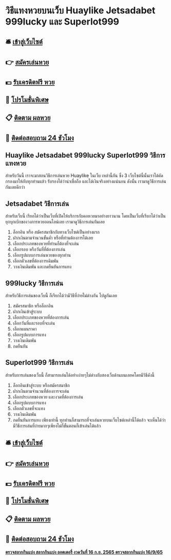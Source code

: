 # วิธีแทงหวยบนเว็บ Huaylike Jetsadabet 999lucky และ Superlot999 

## 🛎 [เข้าสู่เว็บไซต์](https://bit.ly/3RKFBO6)
## 👉 [สมัครเล่นหวย](https://bit.ly/3RKFBO6)
## 💵 [รับเครดิตฟรี หวย](https://bit.ly/3S3ZJui)
## 👑 [โปรโมชั่นพิเศษ](https://bit.ly/3S3ZJui)
## 📋 [ติดตาม ผลหวย](https://bit.ly/3S3ZJui)
## 📱 [ติดต่อสอบถาม 24 ชัวโมง](https://bit.ly/3S3ZJui)

## Huaylike Jetsadabet 999lucky Superlot999 วิธีการแทงหวย
สำหรับวันนี้ เราจะมาสอนวิธีการเล่นหวย Huaylike ในเว็บ เหล่านี้กัน ซึ่ง 3 เว็บไซต์นี้นั้นเราได้คัดกรองมาให้กับทุกท่านแล้ว รับรองได้ว่าน่าเชื่อถือ และได้เงินจริงอย่างแน่นอน ดังนั้น เรามาดูวิธีการเล่นกันเลยดีกว่า

## Jetsadabet วิธีการเล่น
สำหรับเว็บนี้ เรียกได้ว่าเป็นเว็บที่เปิดให้บริการกับคอหวยมาอย่างยาวนาน โดยเป็นเว็บที่เรียกได้ว่าเป็นยุกบุกเบิกของวงการหวยออนไลน์เลย เรามาดูวิธีการเล่นกันเลย
1. ล็อกอิน หรือ สมัครสมาชิกกับทางเว็บไซต์เป็นอย่างแรก
2. ฝากเงินตามจำนวนขั้นต่ำ หรือที่ท่านต้องการได้เลย
3. เลือกประเภทของหวยที่ท่านก็ต้องที่จะเล่น
4. เลือกรอบ หรือวันที่ที่ต้องการเล่น
5. เลือกรูปแบบการเล่นหวยของทุกท่าน
6. เลือกตัวเลขที่ต้องการเดิมพัน
7. วางเงินเดิมพัน และกดยืนยันการแทง

## 999lucky วิธีการเล่น
สำหรับวิธีการเล่นของเว็บนี้ ก็เรียกได้ว่ามีวิธีที่ง่ายไม่ต่างกัน ไปดูกันเลย
1. สมัครสมาชิก หรือล็อกอิน
2. ฝากเงินเข้าสู่ระบบ
3. เลือกประเภทของหวยที่ต้องการเล่น
4. เลือกวันที่และรอบที่จะเล่น
5. เลือกแผนราคา
6. เลือกรูปแบบการแทง
7. วางเงินเดิมพัน 
8. กดยืนยัน

## Superlot999 วิธีการเล่น
สำหรับการเล่นของเว็บนี้ ก็สามารถเล่นได้อย่างง่ายๆไม่ต่างกับสองเว็บด้านบนเลยคโดยมีวิธีดังนี้
1. ล็อกอินเข้าสู่ระบบ หรือสมัครสมาชิก
2. ฝากเงินตามจำนวนที่ต้องการจะเล่น
3. เลือกประเภทของหวย และงวดที่ต้องการเล่น
4. เลือกรูปแบบการแทง
5. เลือกตัวเลขที่จะแทง
6. วางเงินเดิมพัน
7. กดยืนยันการแทง
เพียงเท่านี้ ทุกท่านก็สามารถที่จะเล่นหวยบนเว็บไซต์เหล่านี้ได้แล้ว จะเห็นได้ว่ามีวิธีการเล่นที่ง่ายมากๆเพียงไม่กี่ขั้นตอนก็เข้าเล่นได้แล้ว

## 🛎 [เข้าสู่เว็บไซต์](https://bit.ly/3RKFBO6)
## 👉 [สมัครเล่นหวย](https://bit.ly/3RKFBO6)
## 💵 [รับเครดิตฟรี หวย](https://bit.ly/3S3ZJui)
## 👑 [โปรโมชั่นพิเศษ](https://bit.ly/3S3ZJui)
## 📋 [ติดตาม ผลหวย](https://bit.ly/3S3ZJui)
## 📱 [ติดต่อสอบถาม 24 ชัวโมง](https://bit.ly/3S3ZJui)

#### [ตรวจสลากกินแบ่ง สลากกินแบ่ง ลอตเตอรี่ งวดวันที่ 16 ก.ย. 2565 ตรวจสลากกินแบ่ง 16/9/65](https://atom.io/themes/ตรวจสลากกินแบ่ง%20สลากกินแบ่ง%20ลอตเตอรี่%20งวดวันที่%2016%20ก.ย.%202565%20ตรวจสลากกินแบ่ง%2016/9/65)